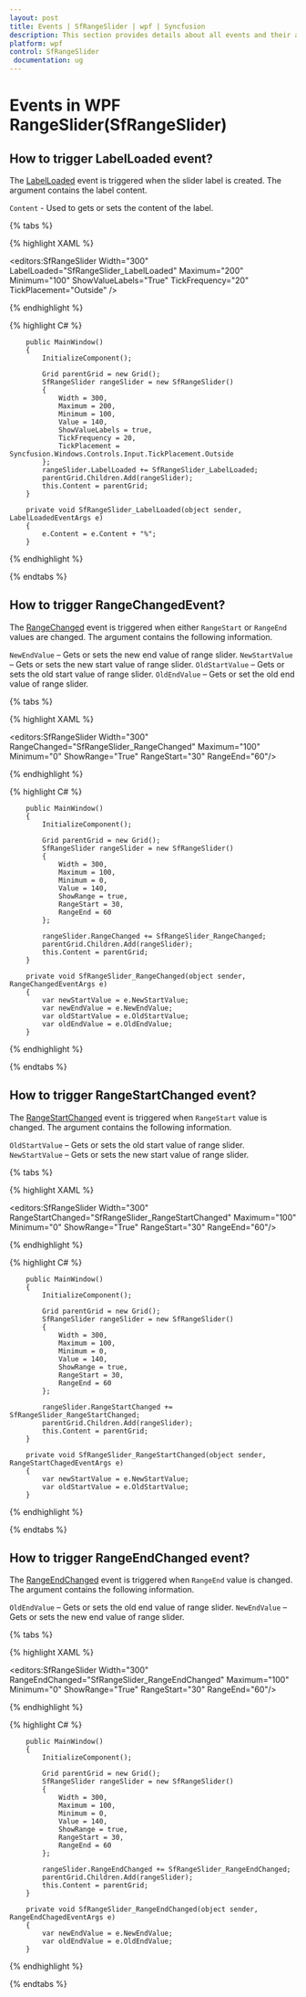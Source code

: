 ```yaml
---
layout: post
title: Events | SfRangeSlider | wpf | Syncfusion
description: This section provides details about all events and their arguments in Syncfusion WPF RangeSlider (SfRangeSlider). 
platform: wpf
control: SfRangeSlider 
 documentation: ug
---
```


# Events in WPF RangeSlider(SfRangeSlider)

## How to trigger LabelLoaded event? 

The [LabelLoaded](https://help.syncfusion.com/cr/wpf/Syncfusion.SfInput.Wpf~Syncfusion.Windows.Controls.Input.SfRangeSlider~LabelLoaded_EV.html) event is triggered when the slider label is created. The argument contains the label content.

`Content` - Used to gets or sets the content of the label.

{% tabs %}

{% highlight XAML %}

<editors:SfRangeSlider
                    Width="300"
                    LabelLoaded="SfRangeSlider_LabelLoaded"
                    Maximum="200"
                    Minimum="100"
                    ShowValueLabels="True"
                    TickFrequency="20"
                    TickPlacement="Outside" />

{% endhighlight %}

{% highlight C# %}

        public MainWindow()
        {
            InitializeComponent();

            Grid parentGrid = new Grid();
            SfRangeSlider rangeSlider = new SfRangeSlider()
            {
                Width = 300,
                Maximum = 200,
                Minimum = 100,
                Value = 140,
                ShowValueLabels = true,
                TickFrequency = 20,
                TickPlacement = Syncfusion.Windows.Controls.Input.TickPlacement.Outside
            };
            rangeSlider.LabelLoaded += SfRangeSlider_LabelLoaded;
            parentGrid.Children.Add(rangeSlider);
            this.Content = parentGrid;
        }

        private void SfRangeSlider_LabelLoaded(object sender, LabelLoadedEventArgs e)
        {
            e.Content = e.Content + "%";
        }

{% endhighlight %}

{% endtabs %}

## How to trigger RangeChangedEvent?

The [RangeChanged](https://help.syncfusion.com/cr/wpf/Syncfusion.SfInput.Wpf~Syncfusion.Windows.Controls.Input.SfRangeSlider~RangeChanged_EV.html) event is triggered when either `RangeStart` or `RangeEnd` values are changed. The argument contains the following information.

`NewEndValue` – Gets or sets the new end value of range slider.
`NewStartValue` – Gets or sets the new start value of range slider.
`OldStartValue` – Gets or sets the old start value of range slider.
`OldEndValue` – Gets or set the old end value of range slider.

{% tabs %}

{% highlight XAML %}

<editors:SfRangeSlider
                    Width="300"
                    RangeChanged="SfRangeSlider_RangeChanged"
                    Maximum="100"
                    Minimum="0"
                    ShowRange="True"
                    RangeStart="30"
                    RangeEnd="60"/>

{% endhighlight %}

{% highlight C# %}

        public MainWindow()
        {
            InitializeComponent();

            Grid parentGrid = new Grid();
            SfRangeSlider rangeSlider = new SfRangeSlider()
            {
                Width = 300,
                Maximum = 100,
                Minimum = 0,
                Value = 140,
                ShowRange = true,
                RangeStart = 30,
                RangeEnd = 60
            };

            rangeSlider.RangeChanged += SfRangeSlider_RangeChanged;
            parentGrid.Children.Add(rangeSlider);
            this.Content = parentGrid;
        }

        private void SfRangeSlider_RangeChanged(object sender, RangeChangedEventArgs e)
        {
            var newStartValue = e.NewStartValue;
            var newEndValue = e.NewEndValue;
            var oldStartValue = e.OldStartValue;
            var oldEndValue = e.OldEndValue;
        }

{% endhighlight %}

{% endtabs %}

## How to trigger RangeStartChanged event?

The [RangeStartChanged](https://help.syncfusion.com/cr/wpf/Syncfusion.SfInput.Wpf~Syncfusion.Windows.Controls.Input.SfRangeSlider~RangeStartChanged_EV.html) event is triggered when `RangeStart` value is changed. The argument contains the following information.

`OldStartValue` – Gets or sets the old start value of range slider.
`NewStartValue` – Gets or sets the new start value of range slider.

{% tabs %}

{% highlight XAML %}

<editors:SfRangeSlider
                    Width="300"
                    RangeStartChanged="SfRangeSlider_RangeStartChanged"
                    Maximum="100"
                    Minimum="0"
                    ShowRange="True"
                    RangeStart="30"
                    RangeEnd="60"/>

{% endhighlight %}

{% highlight C# %}

        public MainWindow()
        {
            InitializeComponent();

            Grid parentGrid = new Grid();
            SfRangeSlider rangeSlider = new SfRangeSlider()
            {
                Width = 300,
                Maximum = 100,
                Minimum = 0,
                Value = 140,
                ShowRange = true,
                RangeStart = 30,
                RangeEnd = 60
            };

            rangeSlider.RangeStartChanged += SfRangeSlider_RangeStartChanged;
            parentGrid.Children.Add(rangeSlider);
            this.Content = parentGrid;
        }

        private void SfRangeSlider_RangeStartChanged(object sender, RangeStartChagedEventArgs e)
        {
            var newStartValue = e.NewStartValue;
            var oldStartValue = e.OldStartValue;
        }

{% endhighlight %}

{% endtabs %}

## How to trigger RangeEndChanged event?

The [RangeEndChanged](https://help.syncfusion.com/cr/wpf/Syncfusion.SfInput.Wpf~Syncfusion.Windows.Controls.Input.SfRangeSlider~RangeEndChanged_EV.html) event is triggered when `RangeEnd` value is changed. The argument contains the following information.

`OldEndValue` – Gets or sets the old end value of range slider.
`NewEndValue` – Gets or sets the new end value of range slider.

{% tabs %}

{% highlight XAML %}

<editors:SfRangeSlider
                    Width="300"
                    RangeEndChanged="SfRangeSlider_RangeEndChanged"
                    Maximum="100"
                    Minimum="0"
                    ShowRange="True"
                    RangeStart="30"
                    RangeEnd="60"/>

{% endhighlight %}

{% highlight C# %}

        public MainWindow()
        {
            InitializeComponent();

            Grid parentGrid = new Grid();
            SfRangeSlider rangeSlider = new SfRangeSlider()
            {
                Width = 300,
                Maximum = 100,
                Minimum = 0,
                Value = 140,
                ShowRange = true,
                RangeStart = 30,
                RangeEnd = 60
            };

            rangeSlider.RangeEndChanged += SfRangeSlider_RangeEndChanged;
            parentGrid.Children.Add(rangeSlider);
            this.Content = parentGrid;
        }

        private void SfRangeSlider_RangeEndChanged(object sender, RangeEndChagedEventArgs e)
        {
            var newEndValue = e.NewEndValue;
            var oldEndValue = e.OldEndValue;
        }

{% endhighlight %}

{% endtabs %}

